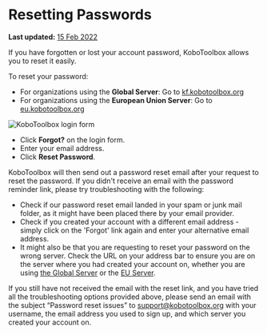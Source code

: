 # Resetting Passwords
**Last updated:** <a href="https://github.com/kobotoolbox/docs/blob/e89f5ef3a5fe530fda28f196c8ab88cbcf5586b3/source/reset_password.md" class="reference">15 Feb 2022</a>

If you have forgotten or lost your account password, KoboToolbox allows you to
reset it easily.

To reset your password:

-   For organizations using the **Global Server**: 
    Go to [kf.kobotoolbox.org](https://kf.kobotoolbox.org)
-   For organizations using the **European Union Server**:
    Go to
    [eu.kobotoolbox.org](https://eu.kobotoolbox.org/)

![KoboToolbox login form](/images/resetting_passwords/login_form.png)

-   Click **Forgot?** on the login form.
-   Enter your email address.
-   Click **Reset Password**.

KoboToolbox will then send out a password reset email after your request to
reset the password. If you didn't receive an email with the password reminder
link, please try troubleshooting with the following:

-   Check if our password reset email landed in your spam or junk mail folder,
    as it might have been placed there by your email provider.
-   Check if you created your account with a different email address - simply
    click on the 'Forgot' link again and enter your alternative email address.
-   It might also be that you are requesting to reset your password on the wrong
    server. Check the URL on your address bar to ensure you are on the server
    where you had created your account on,
    whether you are using [the Global Server](https://kf.kobotoolbox.org) or the
    [EU Server](https://eu.kobotoolbox.org/).

If you still have not received the email with the reset link, and you have tried
all the troubleshooting options provided above, please send an email with the
subject “Password reset issues” to
[support@kobotoolbox.org](mailto:support@kobotoolbox.org) with your username,
the email address you used to sign up, and which server you created your account
on.
